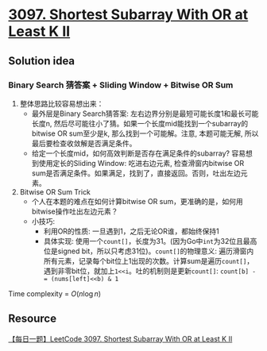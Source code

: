 # [3097. Shortest Subarray With OR at Least K II](https://leetcode.com/problems/shortest-subarray-with-or-at-least-k-ii/description/)

## Solution idea
### Binary Search 猜答案 + Sliding Window + Bitwise OR Sum
1. 整体思路比较容易想出来：
    - 最外层是Binary Search猜答案: 左右边界分别是最短可能长度1和最长可能长度n, 然后尽可能往小了猜。如果一个长度mid能找到一个subarray的bitwise OR sum至少是k, 那么找到一个可能解。注意, 本题可能无解, 所以最后要检查收敛解是否满足条件。
    - 给定一个长度mid，如何高效判断是否存在满足条件的subarray? 容易想到使用定长的Sliding Window: 吃进右边元素, 检查滑窗内bitwise OR sum是否满足条件。如果满足，找到了，直接返回。否则，吐出左边元素。
2. Bitwise OR Sum Trick
    - 个人在本题的难点在如何计算bitwise OR sum，更准确的是，如何用bitwise操作吐出左边元素？
    - 小技巧: 
        - 利用OR的性质: 一旦遇到1，之后无论OR谁，都始终保持1
        - 具体实现: 使用一个`count[]`，长度为31。(因为Go中`int`为32位且最高位是signed bit，所以只考虑31位)。`count[]`的物理意义: 遍历滑窗内所有元素，记录每个bit位上1出现的次数。计算sum是遍历`count[]`，遇到非零bit位，就加上`1<<i`。吐的机制则是更新`count[]`: `count[b] -= (nums[left]<<b) & 1`
    
Time complexity = $O(n\log n)$

## Resource
[【每日一题】LeetCode 3097. Shortest Subarray With OR at Least K II](https://www.youtube.com/watch?v=be-rHbISs_E&ab_channel=HuifengGuan)
